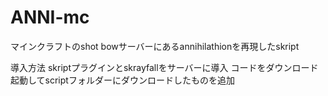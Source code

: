 # ANNI-mc
マインクラフトのshot bowサーバーにあるannihilathionを再現したskript

導入方法
skriptプラグインとskrayfallをサーバーに導入
コードをダウンロード
起動してscriptフォルダーにダウンロードしたものを追加

